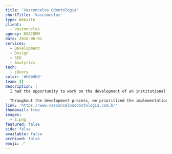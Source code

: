 ```yaml
---
title: 'Vasconcelos Odontologia'
shortTitle: 'Vasconcelos'
type: Website
client:
  - Vasconcelos
agency: DOACOMM
date: 2016-06-01
services:
  - Development
  - Design
  - SEO
  - Analytics
tech:
  - jQuery
color: '#b9b9b9'
team: []
description: |
  I had the opportunity to work on the development of an institutional website for Vasconcelos Dental Clinic, where the primary focus was on delivering an exceptional user experience and technical excellence. The website's layout was meticulously designed to create a visually pleasing interface, while the programming aspect was carefully executed to ensure seamless functionality. A significant component of the project involved integrating a user-friendly contact form, facilitating effortless communication between users and the clinic.

  Throughout the development process, we prioritized the implementation of semantic coding practices and incorporated SEO techniques to optimize the website's structure. This resulted in a well-structured site that not only provided a visually appealing experience but also enhanced search engine visibility and overall performance. The dedication and diligence we put into the project ensured that Vasconcelos Dental Clinic achieved a professional and impactful online presence, allowing them to effectively communicate their services and connect with their target audience.
link: 'https://www.vasconcelosodontologia.com.br'
thumbnail: true
images:
  - 1.png
featured: false
side: false
available: false
archived: false
emoji: 🪥
---
```

